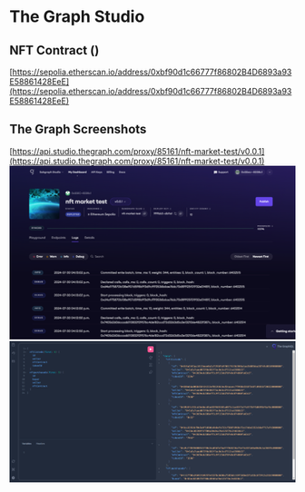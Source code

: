 # The Graph Studio
## NFT Contract ()
[https://sepolia.etherscan.io/address/0xbf90d1c66777f86802B4D6893a93E58861428EeE](https://sepolia.etherscan.io/address/0xbf90d1c66777f86802B4D6893a93E58861428EeE)

## The Graph Screenshots
[https://api.studio.thegraph.com/proxy/85161/nft-market-test/v0.0.1](https://api.studio.thegraph.com/proxy/85161/nft-market-test/v0.0.1)
![deploy](deploy.png)
![playground](playground.png)